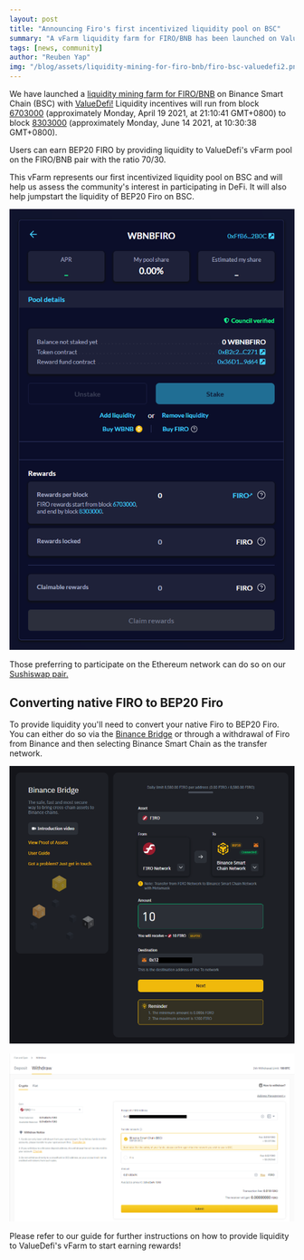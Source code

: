 ```yaml
---
layout: post
title: "Announcing Firo's first incentivized liquidity pool on BSC"
summary: "A vFarm liquidity farm for FIRO/BNB has been launched on ValueDefi to incentivize usage and liquidity of BEP20 Firo on Binance Smart Chain."
tags: [news, community]
author: "Reuben Yap"
img: "/blog/assets/liquidity-mining-for-firo-bnb/firo-bsc-valuedefi2.png"
---
```

We have launched a [liquidity mining farm for FIRO/BNB](https://bsc.valuedefi.io/#/vfarm/0xffb62cebd566062991157ea7a24fff94d0a92b0c) on Binance Smart Chain (BSC) with [ValueDefi!](https://bsc.valuedefi.io/#/) Liquidity incentives will run from block [6703000](https://bscscan.com/block/countdown/6703000) (approximately Monday, April 19 2021, at 21:10:41 GMT+0800) to block [8303000](https://bscscan.com/block/countdown/8303000) (approximately Monday, June 14 2021, at 10:30:38 GMT+0800).

Users can earn BEP20 FIRO by providing liquidity to ValueDefi's vFarm pool on the FIRO/BNB pair with the ratio 70/30.

This vFarm represents our first incentivized liquidity pool on BSC and will help us assess the community's interest in participating in DeFi. It will also help jumpstart the liquidity of BEP20 Firo on BSC.

![](/guide/assets/liquidity-provider-firo-bnb/wbnbfiro_pair.png)

Those preferring to participate on the Ethereum network can do so on our [Sushiswap pair.](https://firo.org/2021/03/29/stfiro-sushiswap.html)

## Converting native FIRO to BEP20 Firo

To provide liquidity you'll need to convert your native Firo to BEP20 Firo. You can either do so via the [Binance Bridge](https://www.binance.org/en/bridge#) or through a withdrawal of Firo from Binance and then selecting Binance Smart Chain as the transfer network.

![](/guide/assets/liquidity-provider-firo-bnb/bridge_01.png)

![](/guide/assets/liquidity-provider-firo-bnb/exchange_withdraw.png)

Please refer to our guide for further instructions on how to provide liquidity to ValueDefi's vFarm to start earning rewards!
